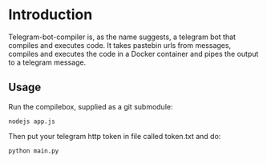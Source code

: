 Introduction
============

Telegram-bot-compiler is, as the name suggests, a telegram bot that compiles and executes code. It takes pastebin urls from messages, compiles and executes the code in a Docker container and pipes the output to a telegram message.

Usage
-----

Run the compilebox, supplied as a git submodule:

```
nodejs app.js
```

Then put your telegram http token in file called token.txt and do:

```
python main.py
```
